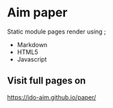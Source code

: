 # Aim paper
Static module pages render using ;
- Markdown
- HTML5
- Javascript

## Visit full pages on 
https://ido-aim.github.io/paper/
